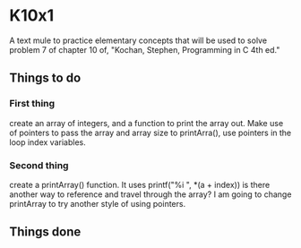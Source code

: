 # K10x1
A text mule to practice elementary concepts that will be used to solve problem
7 of chapter 10 of, "Kochan, Stephen, Programming in C 4th ed."
## Things to do
### First thing
 create an array of integers, and a function to print the array out. Make use
of pointers to pass the array and array size to printArra(), use pointers in
the loop index variables.
### Second thing
create a printArray() function. It uses printf("%i ", \*(a + index))
is there another way to reference and travel through the array?
I am going to change printArray to try another style of using pointers.
## Things done
